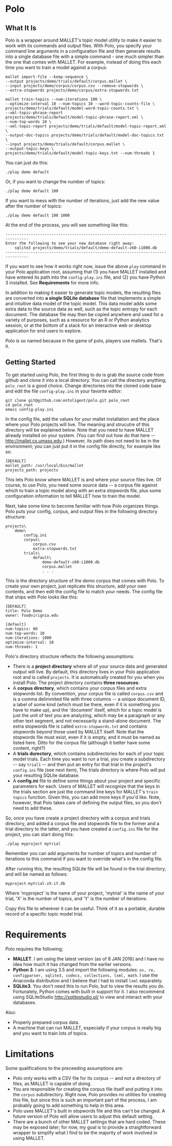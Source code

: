 # Polo

## What It Is

Polo is a wrapper around MALLET's topic model utility to make it
easier to work with its commands and output files. With Polo, you
specify your command line arguments in a configuration file and then
generate results into a single database file with a simple command -
one much simpler than the one that comes with MALLET. For example,
instead of doing this each time you want to train a model against a
corpus:

```
mallet import-file --keep-sequence \
--output projects/demo/trials/default/corpus.mallet \
--input projects/demo/corpus/corpus.csv --remove-stopwords \
--extra-stopwords projects/demo/corpus/extra-stopwords.txt

mallet train-topics --num-iterations 100 \
--optimize-interval 10 --num-topics 10 --word-topic-counts-file \ 
projects/demo/trials/default/model-word-topic-counts.txt \
--xml-topic-phrase-report
projects/demo/trials/default/model-topic-phrase-report.xml \
--num-top-words 10 \
--xml-topic-report projects/demo/trials/default/model-topic-report.xml \
--output-doc-topics projects/demo/trials/default/model-doc-topics.txt \
--input projects/demo/trials/default/corpus.mallet \
--output-topic-keys \
projects/demo/trials/default/model-topic-keys.txt --num-threads 1
```

You can just do this:

```
./play demo default
```

Or, if you want to change the number of topics:

```
./play demo default 100
```

If you want to mess with the number of iterations, just add the
new value after the number of topics:

```
./play demo default 100 1000
```

At the end of the process, you will see something like this:

```
--------------------------------------------------------------------------------
Enter the following to see your new database right away:
	sqlite3 projects/demo/trials/default/demo-default-z60-i1000.db
--------------------------------------------------------------------------------
```

If you want to see how it works right now, issue the above `play` command in
your Polo application root, assuming that (1) you have MALLET
installed and have entered its path into the `config-play.ini` file,
and (2) you have Python 3 installed. See **Requirements** for more
info.

In addition to making it easier to generate topic models, the
resulting files are converted into **a single SQLite database** file that
implements a simple and intuitive data model of the topic model. This
data model adds some extra data to the source data as well, such as
the topic entropy for each document. The database file may then be
copied anywhere and used for a variety of purposes, such as a resource
for an R or Python analytics session, or at the bottom of a stack for
an interactive web or desktop application for end users to explore.

Polo is so named because in the game of polo, players use
mallets. That's it.

## Getting Started

To get started using Polo, the first thing to do is grab the source
code from github and clone it into a local directory. You can call the directory
anything; `polo_root` is a good choice. Change directories into the
cloned code base and edit the file `config-play.ini` in your favorite editor:

```
git clone git@github.com:ontoligent/polo.git polo_root
cd polo_root
emacs config-play.ini
```

In the config file, add the values for your mallet installation and
the place where your Polo projects will live. The meaning and
strucutre of this directory will be explained below. Note that you
need to have MALLET already installed on your system. (You can find
out how do that here -- http://mallet.cs.umass.edu.) However, its path
does not need to be in the environment; you can just put it in the
config file directly, for example like so:

```
[DEFAULT]
mallet_path: /usr/local/bin/mallet
projects_path: projects
```

This lets Polo know where MALLET is and where your source files
live. Of course, to use Polo, you need some source data -- a corpus
file against which to train a topic model along with an extra
stopwords file, plus some configuration information to tell MALLET how
to train the model.

Next, take some time to become familiar with how Polo organizes
things. Polo puts your config, corpus, and output files in the
following directory structure:

```
projects\
	demo\
		config.ini
		corpus\
			corpus.csv
			extra-stopwords.txt
		trials\
			default\
				demo-default-z60-i1000.db
				corpus.mallet
				. . .
```

This is the directory structure of the demo corpus that comes with
Polo. To create your own project, just replicate this structure, add your
own contents, and then edit the config file to match your needs. The config
file that ships with Polo looks like this:

```
[DEFAULT]
title: Polo Demo
owner: foo@virignia.edu

[default]
num-topics: 60
num-top-words: 10
num-iterations: 1000
optimize-interval: 10
num-threads: 1
```

Polo's directory structure reflects the following assumptions:

* There is a **project directory** where all of your source data and
  generated output will live. By default, this directory lives in your
  Polo application root and is called `projects`. It is automatically
  created for you when you install Polo. The project directory
  contains **three resources**:
* A **corpus directory**, which contains your corpus files and extra
stopwords list. By convention, your corpus file is called `corpus.csv`
and is a comma delimmited file with three columns -- a unique document
ID, a label of some kind (which must be there, even if it is something
you have to make up), and the 'document' itself, which for a topic
model is just the unit of text you are analyzing, which may be a
paragraph or any other text segment, and not necessarily a stand-alone
document. The extra stopwords file is called `extra-stopwords.txt` and
contains stopwords beyond those used by MALLET itself. Note that the
stopwords file must exist, even if it is empty, and it must be named
as listed here. Ditto for the corpus file (although it better have
some content, right?)
* A **trials durectory**, which contains subdirectories for each of
your topic model trials. Each time you want to run a trial, you create
a subdirectory -- say `trial1` -- and then put an entry for that trial
in the project's `config.ini` file (see next item), The trials
directory is where Polo will put your resulting SQLite database.
* A **config.ini** file to define some things about your project and
specific parameters for each. Users of MALLET will recognize that the
keys in the trials section are just the command line keys for MALLET's
`train topics` function. Given this, you can add more keys if you'd
like. Note, however, that Polo takes care of defining the output
files, so you don't need to add these.

So, once you have create a project directory with a corpus and trials
directory, and added a corpus file and stopwords file to the former
and a trial directory to the latter, and you have created a
`config.ini` file for the project, you can start doing this:

`./play myproject mytrial`

Remember you can add arguments for number of topics and number of
iterations to this command if you want to override what's in the
config file.

After running this, the resulting SQLite file will be found in the trial directory, and
will be named as follows:

`myproject-mytrial-zX-iY.db`

Where 'myproject' is the name of your project, 'mytrial' is the name
of your trial, 'X' is the number of topics, and 'Y' is the number of
iterations.

Copy this file to wherever it can be useful. Think of it as a
portable, durable record of a specific topic model trial.

# Requirements

Polo requires the following;
* **MALLET**. I am using the latest version (as of 8 JAN
  2016) and I have no idea how much it has changed from the earlier
versions.
* **Python 3**. I am using 3.5 and import the following modules: `os, re,
configparser, sqlite3, codecs, collections, lxml, math`. I use the
Anaconda distribution and I believe that I had to install `lxml`
separately.
* **SQLite3**. You don't need this to run Polo, but to view the
results you do. Fortunately, Python comes with built in support for
it. I also recommend using SQLiteStudio <http://sqlitestudio.pl/> to
view and interact with your databases.

Also:
* Properly prepared corpus data.
* A machine that can run MALLET, especially if your corpus is really
big and you want to train lots of topics.

# Limitations

Some qualifications to the preceeding assumptions are:

* Polo only works with a CSV file for its corpus -- and not a
directory of files, as MALLET is capable of doing.
* You are responsible for creating the corpus file itself and putting
it into the `corpus` subdirectory. Right now, Polo provides no
utilities for creating this file, but since this is such an important
part of the process, I am probably going to add something to help in
this area.
* Polo uses MALLET's built in stopwords file and this can't be
  changed.  A future version of Polo will allow users to adjust this
default setting.
* There are a bunch of other MALLET settings that are hard
coded. These may be exposed later; for now, my goal is to provide a
straightforward wrapper to simplify what I find to be the majority of
work involved in using MALLET.
